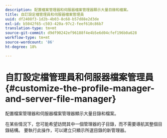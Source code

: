 ```yaml
---
description: 配置檔案管理器和伺服器檔案管理器顯示大量目錄和檔案。
title: 自訂設定檔管理員和伺服器檔案管理員
uuid: df2408f3-1d2b-4b03-8c68-b57d88e2d3de
exl-id: b5042f65-c503-420a-97c2-feef610c86b7
translation-type: tm+mt
source-git-commit: d9df90242ef96188f4e4b5e6d04cfef196b0a628
workflow-type: tm+mt
source-wordcount: '86'
ht-degree: 18%

---
```


# 自訂設定檔管理員和伺服器檔案管理員{#customize-the-profile-manager-and-server-file-manager}

配置檔案管理器和伺服器檔案管理器顯示大量目錄和檔案。

在某些情況下，您可能希望訪問其中一個管理器的子目錄，而不需要導航其整個目錄結構。 要執行此操作，可以建立只顯示所選目錄的新管理器。
